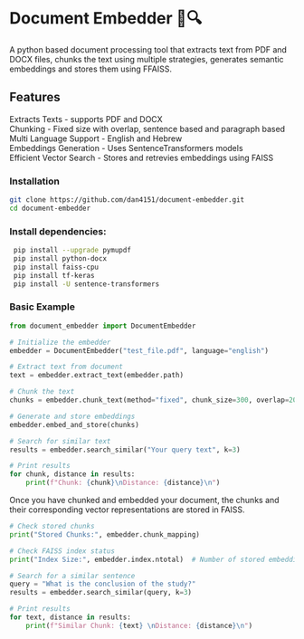 # Document Embedder 📄🔍

A python based document processing tool that extracts text from PDF and DOCX files, chunks the text using multiple strategies, generates semantic embeddings and stores them using FFAISS.

## Features
Extracts Texts - supports PDF and DOCX  
Chunking - Fixed size with overlap, sentence based and paragraph based  
Multi Language Support - English and Hebrew  
Embeddings Generation - Uses SentenceTransformers models  
Efficient Vector Search - Stores and retrevies embeddings using FAISS  

### Installation  
```bash
git clone https://github.com/dan4151/document-embedder.git  
cd document-embedder
```

### Install dependencies:  
```bash
 pip install --upgrade pymupdf  
 pip install python-docx  
 pip install faiss-cpu  
 pip install tf-keras  
 pip install -U sentence-transformers
```

### Basic Example
```python
from document_embedder import DocumentEmbedder

# Initialize the embedder
embedder = DocumentEmbedder("test_file.pdf", language="english")

# Extract text from document
text = embedder.extract_text(embedder.path)

# Chunk the text
chunks = embedder.chunk_text(method="fixed", chunk_size=300, overlap=20)

# Generate and store embeddings
embedder.embed_and_store(chunks)

# Search for similar text
results = embedder.search_similar("Your query text", k=3)

# Print results
for chunk, distance in results:
    print(f"Chunk: {chunk}\nDistance: {distance}\n")
```

Once you have chunked and embedded your document, the chunks and their corresponding vector representations are stored in FAISS.

```python
# Check stored chunks
print("Stored Chunks:", embedder.chunk_mapping)

# Check FAISS index status
print("Index Size:", embedder.index.ntotal)  # Number of stored embeddings

# Search for a similar sentence
query = "What is the conclusion of the study?"
results = embedder.search_similar(query, k=3)

# Print results
for text, distance in results:
    print(f"Similar Chunk: {text} \nDistance: {distance}\n")
```




  
 
